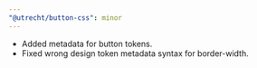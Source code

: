 ```yaml
---
"@utrecht/button-css": minor
---
```


- Added metadata for button tokens.
- Fixed wrong design token metadata syntax for border-width.
